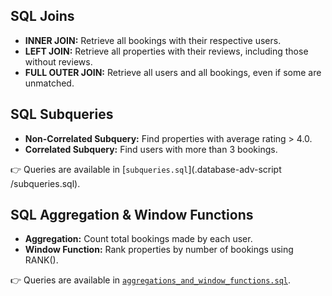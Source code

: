 ## SQL Joins

- **INNER JOIN:** Retrieve all bookings with their respective users.  
- **LEFT JOIN:** Retrieve all properties with their reviews, including those without reviews.  
- **FULL OUTER JOIN:** Retrieve all users and all bookings, even if some are unmatched.  



## SQL Subqueries

- **Non-Correlated Subquery:** Find properties with average rating > 4.0.  
- **Correlated Subquery:** Find users with more than 3 bookings.  

👉 Queries are available in [`subqueries.sql`](.database-adv-script
/subqueries.sql).



## SQL Aggregation & Window Functions

- **Aggregation:** Count total bookings made by each user.  
- **Window Function:** Rank properties by number of bookings using RANK().  

👉 Queries are available in [`aggregations_and_window_functions.sql`](.database-adv-script/aggregations_and_window_functions.sql).
